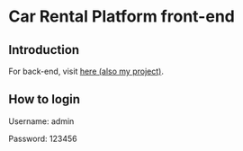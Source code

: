 # Car Rental Platform front-end

## Introduction

For back-end, visit [here (also my project)](https://github.com/founchoo/car-rental-platform).

## How to login

Username: admin

Password: 123456

